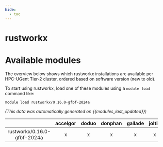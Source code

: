 ```yaml
---
hide:
  - toc
---
```


rustworkx
=========

# Available modules


The overview below shows which rustworkx installations are available per HPC-UGent Tier-2 cluster, ordered based on software version (new to old).

To start using rustworkx, load one of these modules using a `module load` command like:

```shell
module load rustworkx/0.16.0-gfbf-2024a
```

*(This data was automatically generated on {{modules_last_updated}})*

| |accelgor|doduo|donphan|gallade|joltik|litleo|shinx|
| :---: | :---: | :---: | :---: | :---: | :---: | :---: | :---: |
|rustworkx/0.16.0-gfbf-2024a|x|x|x|x|x|x|x|
